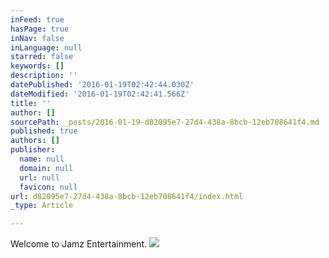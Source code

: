 ```yaml
---
inFeed: true
hasPage: true
inNav: false
inLanguage: null
starred: false
keywords: []
description: ''
datePublished: '2016-01-19T02:42:44.030Z'
dateModified: '2016-01-19T02:42:41.566Z'
title: ''
author: []
sourcePath: _posts/2016-01-19-d82095e7-27d4-438a-8bcb-12eb708641f4.md
published: true
authors: []
publisher:
  name: null
  domain: null
  url: null
  favicon: null
url: d82095e7-27d4-438a-8bcb-12eb708641f4/index.html
_type: Article

---
```

Welcome to Jamz Entertainment. ![](https://the-grid-user-content.s3-us-west-2.amazonaws.com/ce705512-6ded-495b-a4f4-440a5f1e9e33.jpg)